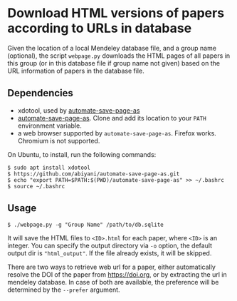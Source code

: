 # Download HTML versions of papers according to URLs in database

Given the location of a local Mendeley database file, and a group name (optional), the script `webpage.py` downloads the HTML pages of all papers in this group (or in this database file if group name not given) based on the URL information of papers in the database file. 

## Dependencies 
- xdotool, used by [automate-save-page-as](https://github.com/abiyani/automate-save-page-as)
- [automate-save-page-as](https://github.com/abiyani/automate-save-page-as). Clone and add its location to your `PATH` environment variable.
- a web browser supported by `automate-save-page-as`. Firefox works. Chromium is not supported. 

On Ubuntu, to install, run the following commands: 

	$ sudo apt install xdotool
	$ https://github.com/abiyani/automate-save-page-as.git
	$ echo "export PATH=$PATH:$(PWD)/automate-save-page-as" >> ~/.bashrc 
	$ source ~/.bashrc 


## Usage

	$ ./webpage.py -g "Group Name" /path/to/db.sqlite
    
It will save the HTML files to `<ID>.html` for each paper, where
`<ID>` is an integer. You can specify the output directory via `-o`
option, the default output dir is `"html_output"`. If the file already
exists, it will be skipped.

There are two ways to retrieve web url for a paper, either
automatically resolve the DOI of the paper from https://doi.org, or
by extracting the url in mendeley database. In case of both are
available, the preference will be determined by the `--prefer`
argument.
